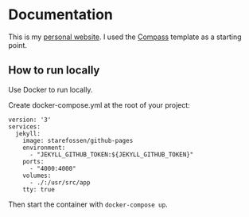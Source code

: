 # Documentation
This is my [personal website](https://havluj.eu). I used the [Compass](https://github.com/excentris/compass) template as a starting point.

## How to run locally
Use Docker to run locally. 

Create docker-compose.yml at the root of your project:

```
version: '3'
services:
  jekyll:
    image: starefossen/github-pages
    environment:
      - "JEKYLL_GITHUB_TOKEN:${JEKYLL_GITHUB_TOKEN}"
    ports:
      - "4000:4000"
    volumes:
      - ./:/usr/src/app
    tty: true
```

Then start the container with `docker-compose up`.
